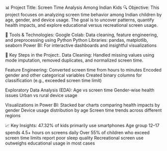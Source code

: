 📊 Project Title: Screen Time Analysis Among Indian Kids
🔍 Objective:
This project focuses on analyzing screen time behavior among Indian children by age, gender, and device usage. The goal is to uncover patterns, quantify health impacts, and explore educational versus recreational screen usage.

📁 Tools & Technologies:
Google Colab: Data cleaning, feature engineering, and preprocessing using Python
Python Libraries: pandas, matplotlib, seaborn
Power BI: For interactive dashboards and insightful visualizations

🔧 Key Steps in the Project:.
Data Cleaning:
 Handled missing values using mode imputation, removed duplicates, and normalized screen time.

Feature Engineering:
Converted screen time from hours to minutes
Encoded gender and other categorical variables
Created binary columns for classification (e.g., exceeded screen time limit)

Exploratory Data Analysis (EDA):
Age vs screen time
Gender-wise health issues
Urban vs rural device usage

Visualizations in Power BI:
Stacked bar charts comparing health impacts by gender
Device usage distribution by age
Screen time trends across different regions

📈 Key Insights:
 47.32% of kids primarily use smartphones
 Age group 12–17 spends 4.5+ hours on screens daily
 Over 55% of children who exceed screen time limits report poor sleep quality
 Recreational screen use outweighs educational usage in most cases

